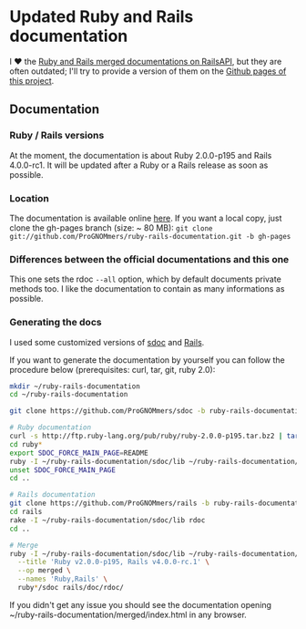 # Updated Ruby and Rails documentation

I :heart: the [Ruby and Rails merged documentations on RailsAPI](http://railsapi.com/doc/rails-v3.2.6_ruby-v1.9.2/), but they are often outdated; I'll try to provide a version of them on the [Github pages of this project](http://prognommers.github.io/ruby-rails-documentation/).

## Documentation

### Ruby / Rails versions

At the moment, the documentation is about Ruby 2.0.0-p195 and Rails 4.0.0-rc1. It will be updated after a Ruby or a Rails release as soon as possible.

### Location

The documentation is available online [here](http://prognommers.github.io/ruby-rails-documentation/). If you want a local copy, just clone the gh-pages branch (size: ~ 80 MB): `git clone git://github.com/ProGNOMmers/ruby-rails-documentation.git -b gh-pages`

### Differences between the official documentations and this one

This one sets the rdoc `--all` option, which by default documents private methods too. I like the documentation to contain as many informations as possible.

### Generating the docs

I used some customized versions of [sdoc](https://github.com/ProGNOMmers/sdoc/tree/ruby-rails-documentation) and [Rails](https://github.com/ProGNOMmers/rails/tree/ruby-rails-documentation).

If you want to generate the documentation by yourself you can follow the procedure below (prerequisites: curl, tar, git, ruby 2.0):

```sh
mkdir ~/ruby-rails-documentation
cd ~/ruby-rails-documentation

git clone https://github.com/ProGNOMmers/sdoc -b ruby-rails-documentation

# Ruby documentation
curl -s http://ftp.ruby-lang.org/pub/ruby/ruby-2.0.0-p195.tar.bz2 | tar xvj
cd ruby*
export SDOC_FORCE_MAIN_PAGE=README
ruby -I ~/ruby-rails-documentation/sdoc/lib ~/ruby-rails-documentation/sdoc/bin/sdoc --all -o sdoc .
unset SDOC_FORCE_MAIN_PAGE
cd ..

# Rails documentation
git clone https://github.com/ProGNOMmers/rails -b ruby-rails-documentation
cd rails
rake -I ~/ruby-rails-documentation/sdoc/lib rdoc
cd ..

# Merge
ruby -I ~/ruby-rails-documentation/sdoc/lib ~/ruby-rails-documentation/sdoc/bin/sdoc-merge \
  --title 'Ruby v2.0.0-p195, Rails v4.0.0-rc.1' \
  --op merged \
  --names 'Ruby,Rails' \
  ruby*/sdoc rails/doc/rdoc/
```

If you didn't get any issue you should see the documentation opening ~/ruby-rails-documentation/merged/index.html in any browser.

